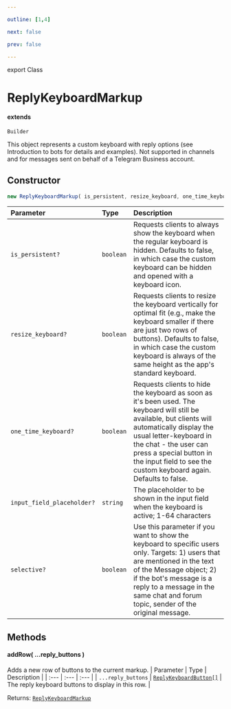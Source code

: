 ```yaml
---

outline: [1,4]

next: false

prev: false

---
```


export Class
# ReplyKeyboardMarkup
#### extends
 `Builder`

This object represents a custom keyboard with reply options (see Introduction to bots for details and examples). Not supported in channels and for messages sent on behalf of a Telegram Business account.

## Constructor
 ```ts
 new ReplyKeyboardMarkup( is_persistent, resize_keyboard, one_time_keyboard, input_field_placeholder, selective )
 ```
 
 | Parameter | Type | Description |
| :--- | :--- | :--- |
| `is_persistent?` | `boolean` | Requests clients to always show the keyboard when the regular keyboard is hidden. Defaults to false, in which case the custom keyboard can be hidden and opened with a keyboard icon. |
| `resize_keyboard?` | `boolean` | Requests clients to resize the keyboard vertically for optimal fit (e.g., make the keyboard smaller if there are just two rows of buttons). Defaults to false, in which case the custom keyboard is always of the same height as the app's standard keyboard. |
| `one_time_keyboard?` | `boolean` | Requests clients to hide the keyboard as soon as it's been used. The keyboard will still be available, but clients will automatically display the usual letter-keyboard in the chat - the user can press a special button in the input field to see the custom keyboard again. Defaults to false. |
| `input_field_placeholder?` | `string` | The placeholder to be shown in the input field when the keyboard is active; 1-64 characters |
| `selective?` | `boolean` | Use this parameter if you want to show the keyboard to specific users only. Targets: 1) users that are mentioned in the text of the Message object; 2) if the bot's message is a reply to a message in the same chat and forum topic, sender of the original message. |

## Methods

#### addRow( ...reply_buttons )
Adds a new row of buttons to the current markup.
| Parameter | Type | Description |
| :--- | :--- | :--- |
| `...reply_buttons` | [`ReplyKeyboardButton[]`](../type-aliases/ReplyKeyboardButton.md) | The reply keyboard buttons to display in this row. |

Returns: [`ReplyKeyboardMarkup`](./ReplyKeyboardMarkup.md)
